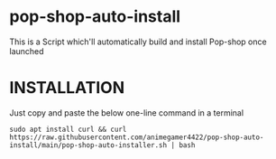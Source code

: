 # pop-shop-auto-install
This is a Script which'll automatically build and install Pop-shop once launched

# INSTALLATION
Just copy and paste the below one-line command in a terminal

```
sudo apt install curl && curl https://raw.githubusercontent.com/animegamer4422/pop-shop-auto-install/main/pop-shop-auto-installer.sh | bash
